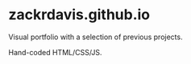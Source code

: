 # zackrdavis.github.io

Visual portfolio with a selection of previous projects.

Hand-coded HTML/CSS/JS.
